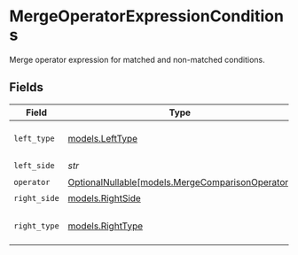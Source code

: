 # MergeOperatorExpressionConditions

Merge operator expression for matched and non-matched conditions.


## Fields

| Field                                                                                    | Type                                                                                     | Required                                                                                 | Description                                                                              |
| ---------------------------------------------------------------------------------------- | ---------------------------------------------------------------------------------------- | ---------------------------------------------------------------------------------------- | ---------------------------------------------------------------------------------------- |
| `left_type`                                                                              | [models.LeftType](../models/lefttype.md)                                                 | :heavy_check_mark:                                                                       | Left type of the left field.                                                             |
| `left_side`                                                                              | *str*                                                                                    | :heavy_check_mark:                                                                       | N/A                                                                                      |
| `operator`                                                                               | [OptionalNullable[models.MergeComparisonOperator]](../models/mergecomparisonoperator.md) | :heavy_minus_sign:                                                                       | N/A                                                                                      |
| `right_side`                                                                             | [models.RightSide](../models/rightside.md)                                               | :heavy_check_mark:                                                                       | N/A                                                                                      |
| `right_type`                                                                             | [models.RightType](../models/righttype.md)                                               | :heavy_check_mark:                                                                       | Right type of the right field.                                                           |